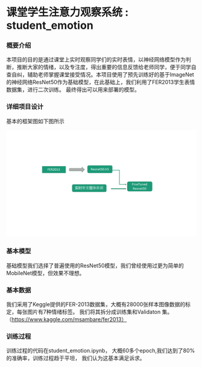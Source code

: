 #  课堂学生注意力观察系统 : student_emotion

### 概要介绍

本项目的目的是通过课堂上实时观察同学们的实时表情，以神经网络模型作为判断，推断大家的情绪，以及专注度，得出重要的信息反馈给老师同学，便于同学自查自纠，辅助老师掌握课堂接受情况。本项目使用了预先训练好的基于ImageNet的神经网络ResNet50作为基础模型，在此基础上，我们利用了FER2013学生表情数据集，进行二次训练。 最终得出可以用来部署的模型。  


### 详细项目设计 
基本的框架图如下图所示

![This is an image](./assets/data-flow.png)




### 基本模型
基础模型我们选择了普遍使用的ResNet50模型，我们曾经使用过更为简单的MobileNet模型，但效果不理想。 


### 基本数据
我们采用了Keggle提供的FER-2013数据集，大概有28000张样本图像数据的标定，每张图片有7种情绪标签。 我们将其拆分成训练集和Validaton 集。 （https://www.kaggle.com/msambare/fer2013） 


### 训练过程
训练过程的代码在student_emotion.ipynb， 大概60多个epoch,我们达到了80%的准确率，训练过程趋于平坦， 我们认为这基本满足诉求。 




